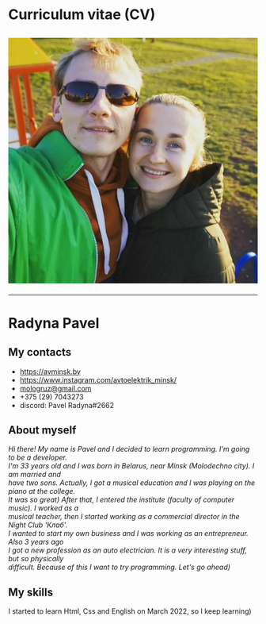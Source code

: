 # Curriculum vitae (CV)

## ![Alt-my photo](./assets/img/1.jpg "Hi there")

---

# Radyna Pavel

## My contacts

- https://avminsk.by
- https://www.instagram.com/avtoelektrik_minsk/
- mologruz@gmail.com
- +375 (29) 7043273
- discord: Pavel Radyna#2662

## About myself

_Hi there! My name is Pavel and I decided to learn programming. I'm going to be a developer._  
_I'm 33 years old and I was born in Belarus, near Minsk (Molodechno city)._
_I am married and_  
_have two sons. Actually, I got a musical education and I was playing on the piano at the college._  
_It was so great) After that, I entered the institute (faculty of computer music). I worked as a_  
_musical teacher, then I started working as a commercial director in the Night Club 'Клаб'._  
_I wanted to start my own business and I was working as an entrepreneur. Also 3 years ago_  
_I got a new profession as an auto electrician. It is a very interesting stuff, but so physically_  
_difficult. Because of this I want to try programming. Let's go ahead)_

## My skills

I started to learn Html, Css and English on March 2022, so I keep learning)
